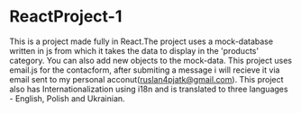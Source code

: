 # ReactProject-1
 This is a project made fully in React.The project uses a mock-database written in js from which it takes the data to display in the 'products' category. You can also add new objects  to the mock-data. This project uses email.js for the contacform, after submiting a message i will recieve it via email sent to my personal acconut(ruslan4pjatk@gmail.com). This project also has Internationalization using i18n and is translated to three languages - English, Polish and Ukrainian.
